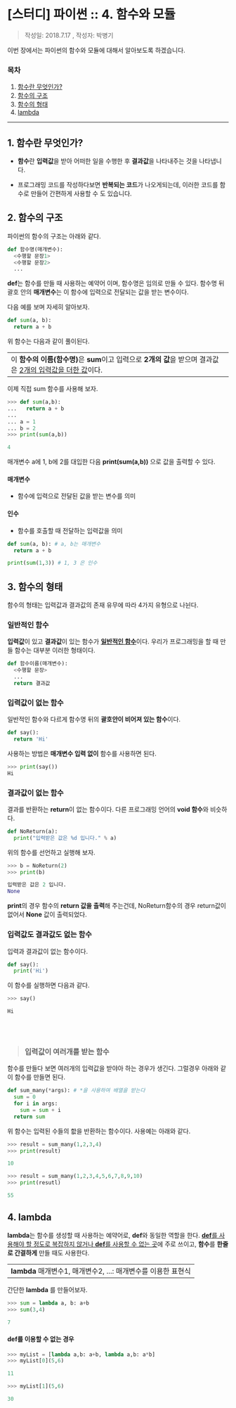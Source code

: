 # [스터디] 파이썬 :: 4. 함수와 모듈
> 작성일: 2018.7.17 , 작성자: 박병기

이번 장에서는 파이썬의 함수와 모듈에 대해서 알아보도록 하겠습니다.

### 목차
1. [함수란 무엇인가?](#m1)
2. [함수의 구조](#m2)
3. [함수의 형태](#m3)
4. [lambda](#m4)

---

<a id="m1"></a> 
## 1. 함수란 무엇인가?
- **함수**란 **입력값**을 받아 어떠한 일을 수행한 후 **결과값**을 나타내주는 것을 나타냅니다.

- 프로그래밍 코드를 작성하다보면 **반복되는 코드**가 나오게되는데, 이러한 코드를 함수로 만들어 간편하게 사용할 수 도 있습니다.

<a id="m2"></a>
## 2. 함수의 구조
파이썬의 함수의 구조는 아래와 같다.
```python
def 함수명(매개변수):
  <수행할 문장1>
  <수행할 문장2>
  ...
```
**def**는 함수를 만들 때 사용하는 예약어 이며, 함수명은 임의로 만들 수 있다. 함수명 뒤 괄호 안의 **매개변수**는 이 함수에 입력으로 전달되는 값을 받는 변수이다.

다음 예를 보며 자세히 알아보자.
```python
def sum(a, b):
  return a + b
```
위 함수는 다음과 같이 풀이된다.
<table>
<td border: 1px>
이 <b>함수의 이름(함수명)</b>은 <b>sum</b>이고 입력으로 <B>2개의 값</b>을 받으며 결과값은 <u>2개의 입력값을 더한 값</u>이다.
</table>

이제 직접 sum 함수를 사용해 보자.

```python
>>> def sum(a,b):
...   return a + b
... 
... a = 1
... b = 2
>>> print(sum(a,b))

4
```
매개변수 a에 1, b에 2를 대입한 다음 **print(sum(a,b))** 으로 값을 출력할 수 있다.

#### 매개변수
- 함수에 입력으로 전달된 값을 받는 변수를 의미
#### 인수
- 함수를 호출할 때 전달하는 입력값을 의미
```python
def sum(a, b): # a, b는 매개변수
  return a + b

print(sum(1,3)) # 1, 3 은 인수
```

<a id="m3"></a>
## 3. 함수의 형태
함수의 형태는 입력값과 결과값의 존재 유무에 따라 4가지 유형으로 나뉜다.

### 일반적인 함수
**입력값**이 있고 **결과값**이 있는 함수가 <u>**일반적인 함수**</u>이다. 우리가 프로그래밍을 할 때 만들 함수는 대부분 이러한 형태이다.
```python
def 함수이름(매개변수):
  <수행할 문장>
  ...
  return 결과값
```

### 입력값이 없는 함수
일반적인 함수와 다르게 함수명 뒤의 **괄호안이 비어져 있는 함수**이다.
```python
def say():
  return 'Hi'
```
사용하는 방법은 **매개변수 입력 없이** 함수를 사용하면 된다.
```python
>>> print(say())
Hi
```

### 결과값이 없는 함수
결과를 반환하는 **return**이 없는 함수이다.
다른 프로그래밍 언어의 **void 함수**와 비슷하다.
```python
def NoReturn(a):
  print("입력받은 값은 %d 입니다." % a)
```
위의 함수를 선언하고 실행해 보자.
```python
>>> b = NoReturn(2)
>>> print(b)

입력받은 값은 2 입니다.
None
```
**print**의 경우 함수의 **return 값을 출력**해 주는건데, NoReturn함수의 경우 return값이 없어서 **None** 값이 출력되었다.

### 입력값도 결과값도 없는 함수
입력과 결과값이 없는 함수이다.
```python
def say():
  print('Hi')
```
이 함수를 실행하면 다음과 같다.
```python
>>> say()

Hi
```
<br></br>
> ### 입력값이 여러개를 받는 함수
함수를 만들다 보면 여러개의 입력값을 받야아 하는 경우가 생긴다. 그럴경우 아래와 같이 함수를 만들면 된다.
```python
def sum_many(*args): # *을 사용하여 배열을 받는다
  sum = 0
  for i in args:
    sum = sum + i
  return sum
```
위 함수는 입력된 수들의 핪을 반환하는 함수이다. 사용예는 아래와 같다.
```python
>>> result = sum_many(1,2,3,4)
>>> print(result)

10

>>> result = sum_many(1,2,3,4,5,6,7,8,9,10)
>>> print(resutl)

55
```

<a id="m4"></a>
## 4. lambda
**lambda**는 함수를 생성할 때 사용하는 예약어로, **def**와 동일한 역할을 한다.
<u>**def**를 사용해야 할 정도로 복잡하지 않거나 **def**를 사용할 수 없는 곳</u>에 주로 쓰이고, **함수**를 **한줄로 간결하게** 만들 때도 사용한다.

<table>
<td border: 1px>
<b>lambda</b> 매개변수1, 매개변수2, ...: 매개변수를 이용한 표현식
</table>

간단한 **lambda** 를 만들어보자.

```python
>>> sum = lambda a, b: a+b
>>> sum(3,4)

7
```

#### def를 이용할 수 없는 경우
```python
>>> myList = [lambda a,b: a+b, lambda a,b: a*b]
>>> myList[0](5,6)

11

>>> myList[1](5,6)

30
```
